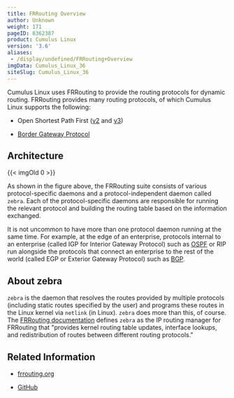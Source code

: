```yaml
---
title: FRRouting Overview
author: Unknown
weight: 171
pageID: 8362387
product: Cumulus Linux
version: '3.6'
aliases:
 - /display/undefined/FRRouting+Overview
imgData: Cumulus_Linux_36
siteSlug: Cumulus_Linux_36
---
```

Cumulus Linux uses FRRouting to provide the routing protocols for
dynamic routing. FRRouting provides many routing protocols, of which
Cumulus Linux supports the following:

  - Open Shortest Path First
    ([v2](/Users/dcawley/Docs/Hugo/testDocs/content/version2/Cumulus_Linux_36//Layer_3/FRRouting_Overview/FRRouting_Overview/)
    and
    [v3](/Users/dcawley/Docs/Hugo/testDocs/content/version2/Cumulus_Linux_36//Layer_3/FRRouting_Overview/FRRouting_Overview/))

  - [Border Gateway
    Protocol](/Users/dcawley/Docs/Hugo/testDocs/content/version2/Cumulus_Linux_36//Layer_3/FRRouting_Overview/FRRouting_Overview/)

## Architecture

{{\< imgOld 0 \>}}

As shown in the figure above, the FRRouting suite consists of various
protocol-specific daemons and a protocol-independent daemon called
`zebra`. Each of the protocol-specific daemons are responsible for
running the relevant protocol and building the routing table based on
the information exchanged.

It is not uncommon to have more than one protocol daemon running at the
same time. For example, at the edge of an enterprise, protocols internal
to an enterprise (called IGP for Interior Gateway Protocol) such as
[OSPF](/Users/dcawley/Docs/Hugo/testDocs/content/version2/Cumulus_Linux_36//Layer_3/FRRouting_Overview/FRRouting_Overview/)
or RIP run alongside the protocols that connect an enterprise to the
rest of the world (called EGP or Exterior Gateway Protocol) such as
[BGP](/Users/dcawley/Docs/Hugo/testDocs/content/version2/Cumulus_Linux_36//Layer_3/FRRouting_Overview/FRRouting_Overview/).

## About zebra

`zebra` is the daemon that resolves the routes provided by multiple
protocols (including static routes specified by the user) and programs
these routes in the Linux kernel via `netlink` (in Linux). `zebra` does
more than this, of course. The [FRRouting
documentation](https://frrouting.org/user-guide/zebra.html) defines
`zebra` as the IP routing manager for FRRouting that "provides kernel
routing table updates, interface lookups, and redistribution of routes
between different routing protocols."

## Related Information

  - [frrouting.org](https://frrouting.org)

  - [GitHub](https://github.com/FRRouting/frr)
